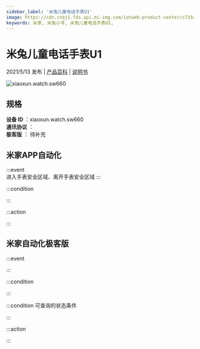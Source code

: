 ```yaml
---
sidebar_label: '米兔儿童电话手表U1'
image: https://cdn.cnbj1.fds.api.mi-img.com/iotweb-product-center/c733a721d3dcd85a16336e18ae6bf97a_拟物常态副本.png?GalaxyAccessKeyId=AKVGLQWBOVIRQ3XLEW&Expires=9223372036854775807&Signature=gJMI6PfIFQr866NYYVQWWEztCsQ=
keywords: 米家, 米兔小寻, 米兔儿童电话手表U1, 
---
```

# 米兔儿童电话手表U1

2021/5/13 发布 | [产品百科](https://home.mi.com/webapp/content/baike/product/index.html?model=xiaoxun.watch.sw660/) | [说明书](https://home.mi.com/views/introduction.html?model=xiaoxun.watch.sw660&region=cn)

![xiaoxun.watch.sw660](https://cdn.cnbj1.fds.api.mi-img.com/iotweb-product-center/c733a721d3dcd85a16336e18ae6bf97a_拟物常态副本.png?GalaxyAccessKeyId=AKVGLQWBOVIRQ3XLEW&Expires=9223372036854775807&Signature=gJMI6PfIFQr866NYYVQWWEztCsQ=)

## 规格  
> 
**设备 ID** ：xiaoxun.watch.sw660  
**通讯协议** ：  
**极客版**  ： 待补充 


## 米家APP自动化  

:::event  
进入手表安全区域、离开手表安全区域
:::

:::condition  

:::

:::action   

:::

## 米家自动化极客版  

:::event  

:::

:::condition  

:::

:::condition 可查询的状态条件  

:::

:::action  

:::

        
